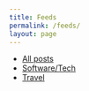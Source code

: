 ```yaml
---
title: Feeds
permalink: /feeds/
layout: page
---
```


<ul>
  <li>
    <a href="{{ site.baseurl }}/feed/">All posts</a>
  </li>
  <li>
    <a href="{{ site.baseurl }}/feed/category/software-tech/">Software/Tech</a>
  </li>
  <li>
    <a href="{{ site.baseurl }}/feed/category/travel/">Travel</a>
  </li>
</ul>